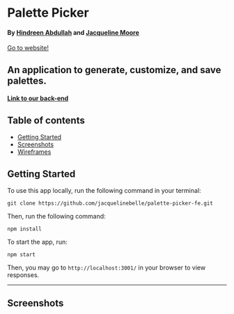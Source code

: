 # Palette Picker

#### By [Hindreen Abdullah](https://github.com/hndfaw/Palette-Picker-BE) and [Jacqueline Moore](https://github.com/jacquelinebelle/)

[Go to website!](https://palette-pickers.herokuapp.com)

## An application to generate, customize, and save palettes.

#### [Link to our back-end](https://github.com/hndfaw/Palette-Picker-BE)

## Table of contents
* [Getting Started](#Getting-Started)
* [Screenshots](#Screenshots)
* [Wireframes](#Wireframes)

## Getting Started

To use this app locally, run the following command in your terminal:

```
git clone https://github.com/jacquelinebelle/palette-picker-fe.git
```

Then, run the following command:

```
npm install
```

To start the app, run:

```
npm start
```

Then, you may go to `http://localhost:3001/` in your browser to view responses.

---

## Screenshots

